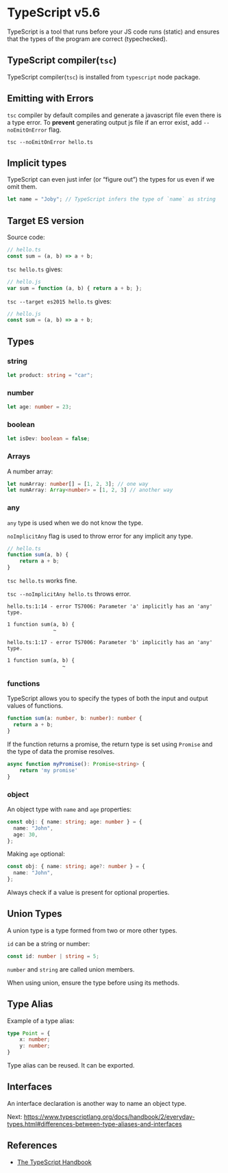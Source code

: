 # TypeScript v5.6

TypeScript is a tool that runs before your JS code runs (static) and ensures that the types of the program are correct (typechecked).

## TypeScript compiler(`tsc`)
TypeScript compiler(`tsc`) is installed from `typescript` node package.

## Emitting with Errors
`tsc` compiler by default compiles and generate a javascript file even there is a type error. To **prevent** generating output js file if an error exist, add `--noEmitOnError` flag.
```shell
tsc --noEmitOnError hello.ts
```

## Implicit types
TypeScript can even just infer (or “figure out”) the types for us even if we omit them. 
```typescript
let name = "Joby"; // TypeScript infers the type of `name` as string
```

## Target ES version
Source code:
```typescript
// hello.ts
const sum = (a, b) => a + b;
```
`tsc hello.ts` gives:
```javascript
// hello.js
var sum = function (a, b) { return a + b; };
```
`tsc --target es2015 hello.ts` gives:
```javascript
// hello.js
const sum = (a, b) => a + b;
```

## Types

### string
```typescript
let product: string = "car";
```

### number
```typescript
let age: number = 23;
```

### boolean
```typescript
let isDev: boolean = false;
```

### Arrays
A number array:
```typescript
let numArray: number[] = [1, 2, 3]; // one way
let numArray: Array<number> = [1, 2, 3] // another way
```

### any
`any` type is used when we do not know the type.

`noImplicitAny` flag is used to throw error for any implicit any type.
```typescript
// hello.ts
function sum(a, b) {
    return a + b;
}
```
`tsc hello.ts` works fine.

`tsc --noImplicitAny hello.ts` throws error.
```shell
hello.ts:1:14 - error TS7006: Parameter 'a' implicitly has an 'any' type.

1 function sum(a, b) {
               ~

hello.ts:1:17 - error TS7006: Parameter 'b' implicitly has an 'any' type.

1 function sum(a, b) {
                  ~
```

### functions
TypeScript allows you to specify the types of both the input and output values of functions.
```typescript
function sum(a: number, b: number): number {
  return a + b;
}
```

If the function returns a promise, the return type is set using `Promise` and the type of data the promise resolves.
```typescript
async function myPromise(): Promise<string> {
    return 'my promise'
}
```

### object
An object type with `name` and `age` properties:
```typescript
const obj: { name: string; age: number } = {
  name: "John",
  age: 30,
};
```

Making `age` optional:
```typescript
const obj: { name: string; age?: number } = {
  name: "John",
};
```

Always check if a value is present for optional properties.

## Union Types

A union type is a type formed from two or more other types.

`id` can be a string or number:
```typescript
const id: number | string = 5;
```
`number` and `string` are called union members.

When using union, ensure the type before using its methods.

## Type Alias

Example of a type alias:
```typescript
type Point = {
    x: number;
    y: number;
}
```
Type alias can be reused. It can be exported.

## Interfaces

An interface declaration is another way to name an object type.

Next: https://www.typescriptlang.org/docs/handbook/2/everyday-types.html#differences-between-type-aliases-and-interfaces



## References
- [The TypeScript Handbook](https://www.typescriptlang.org/docs/handbook/intro.html)
